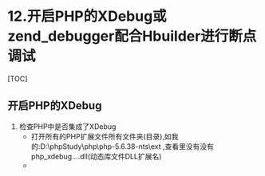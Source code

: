 # 12.开启PHP的XDebug或zend_debugger配合Hbuilder进行断点调试
[TOC]

## 开启PHP的XDebug
1. 检查PHP中是否集成了XDebug
    - 打开所有的PHP扩展文件所有文件夹(目录),如我的:D:\phpStudy\php\php-5.6.38-nts\ext ,查看里没有没有php_xdebug....dll(动态库文件DLL扩展名)
    - 

